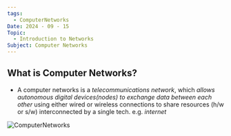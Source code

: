 ```yaml
---
tags:
  - ComputerNetworks
Date: 2024 - 09 - 15
Topic:
  - Introduction to Networks
Subject: Computer Networks
---
```

## What is Computer Networks?
- A computer networks is a *telecommunications network*, which *allows autonomous digital devices(nodes) to exchange data between each other* using either wired or wireless connections to share resources (h/w or s/w) interconnected by a single tech. e.g. *internet*

![ComputerNetworks](https://th.bing.com/th/id/OIP.kEfQGrwRV0b04oK5TLJpQQHaFp?rs=1&pid=ImgDetMain)


